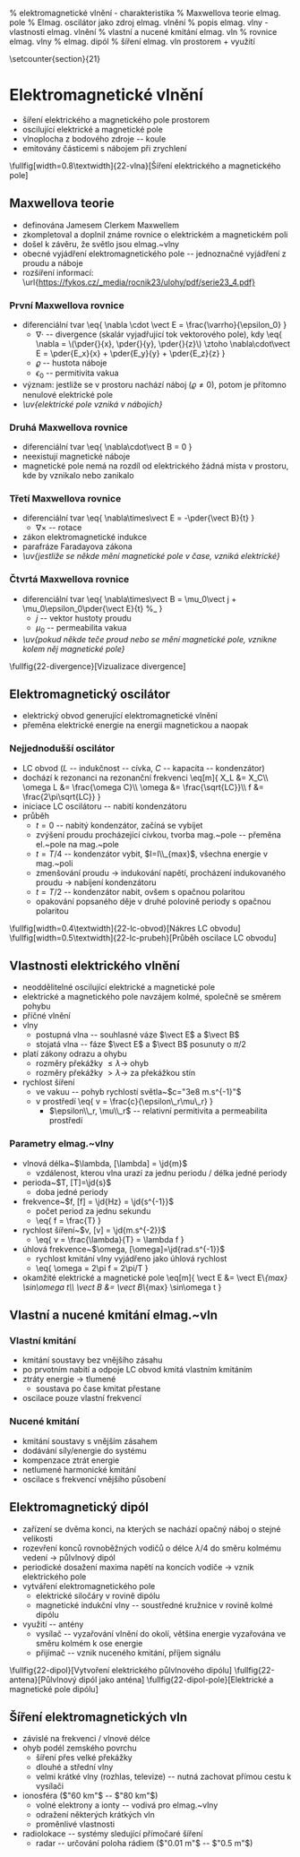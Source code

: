 % elektromagnetické vlnění - charakteristika
% Maxwellova teorie elmag. pole
% Elmag. oscilátor jako zdroj elmag. vlnění
% popis elmag. vlny - vlastnosti elmag. vlnění
% vlastní a nucené kmitání elmag. vln
% rovnice elmag. vlny
% elmag. dipól
% šíření elmag. vln prostorem + využití

\setcounter{section}{21}
# Elektromagnetické vlnění
- šíření elektrického a magnetického pole prostorem
- oscilující elektrické a magnetické pole
- vlnoplocha z bodového zdroje -- koule
- emitovány částicemi s nábojem při zrychlení

\fullfig[width=0.8\textwidth]{22-vlna}[Šíření elektrického a magnetického pole]

## Maxwellova teorie
- definována Jamesem Clerkem Maxwellem
- zkompletoval a doplnil známe rovnice o elektrickém a magnetickém poli
- došel k závěru, že světlo jsou elmag.~vlny
- obecné vyjádření elektromagnetického pole -- jednoznačné vyjádření z proudu a náboje
- rozšíření informací: \url{https://fykos.cz/_media/rocnik23/ulohy/pdf/serie23_4.pdf}

### První Maxwellova rovnice
- diferenciální tvar \eq{
		\nabla \cdot \vect E = \frac{\varrho}{\epsilon_0}
	}
	- $\nabla \cdot$ -- divergence (skalár vyjadřující tok vektorového pole), kdy
		\eq{
			\nabla = \\(\pder{}{x}, \pder{}{y}, \pder{}{z}\\) \ztoho \nabla\cdot\vect E = \pder{E_x}{x} + \pder{E_y}{y} + \pder{E_z}{z}
		}
	- $\varrho$ -- hustota náboje
	- $\epsilon_0$ -- permitivita vakua
- význam: jestliže se v prostoru nachází náboj ($\varrho \neq 0$), potom je přítomno nenulové elektrické pole
- *\uv{elektrické pole vzniká v nábojích}*

### Druhá Maxwellova rovnice
- diferenciální tvar \eq{
	\nabla\cdot\vect B = 0
	}
- neexistují magnetické náboje
- magnetické pole nemá na rozdíl od elektrického žádná místa v prostoru, kde by vznikalo nebo zanikalo

### Třetí Maxwellova rovnice
- diferenciální tvar \eq{
		\nabla\times\vect E = -\pder{\vect B}{t}
	}
	- $\nabla\times$ -- rotace
- zákon elektromagnetické indukce
- parafráze Faradayova zákona
- *\uv{jestliže se někde mění magnetické pole v čase, vzniká elektrické}*

### Čtvrtá Maxwellova rovnice
- diferenciální tvar \eq{
		\nabla\times\vect B = \mu_0\vect j + \mu_0\epsilon_0\pder{\vect E}{t} %_
	}
	- $j$ -- vektor hustoty proudu
	- $\mu_0$ -- permeabilita vakua
- *\uv{pokud někde teče proud nebo se mění magnetické pole, vznikne kolem něj magnetické pole}*

\fullfig{22-divergence}[Vizualizace divergence]

## Elektromagnetický oscilátor
- elektrický obvod generující elektromagnetické vlnění
- přeměna elektrické energie na energii magnetickou a naopak

### Nejjednodušší oscilátor
- LC obvod ($L$ -- indukčnost -- cívka, $C$ -- kapacita -- kondenzátor)
- dochází k rezonanci na rezonanční frekvenci \eq[m]{
		X\_L &= X\_C\\\\
		\omega L &= \frac{\omega C}\\\\
		\omega &= \frac{\sqrt{LC}}\\\\
		f &= \frac{2\pi\sqrt{LC}}
	}
- iniciace LC oscilátoru -- nabití kondenzátoru
- průběh
	- $t=0$ -- nabitý kondenzátor, začíná se vybíjet
	- zvýšení proudu procházející cívkou, tvorba mag.~pole -- přeměna el.~pole na mag.~pole
	- $t=T/4$ -- kondenzátor vybit, $I=I\\_{max}$, všechna energie v mag.~poli
	- zmenšování proudu $\rightarrow$ indukování napětí, procházení indukovaného proudu $\rightarrow$ nabíjení kondenzátoru
	- $t=T/2$ -- kondenzátor nabit, ovšem s opačnou polaritou
	- opakování popsaného děje v druhé polovině periody s opačnou polaritou
	
\fullfig[width=0.4\textwidth]{22-lc-obvod}[Nákres LC obvodu]
\fullfig[width=0.5\textwidth]{22-lc-prubeh}[Průběh oscilace LC obvodu]

## Vlastnosti elektrického vlnění
- neoddělitelné oscilující elektrické a magnetické pole
- elektrické a magnetického pole navzájem kolmé, společně se směrem pohybu
- příčné vlnění
- vlny
	- postupná vlna -- souhlasné váze $\vect E$ a $\vect B$
	- stojatá vlna -- fáze $\vect E$ a $\vect B$ posunuty o $\pi/2$
- platí zákony odrazu a ohybu
	- rozměry překážky $\leq \lambda \rightarrow$ ohyb
	- rozměry překážky $> \lambda \rightarrow$ za překážkou stín
- rychlost šíření
	- ve vakuu -- pohyb rychlostí světla~$c="3e8 m.s^{-1}"$
	- v prostředí
		\eq{
			v = \frac{c}{\epsilon\\_r\mu\\_r}
		}
		- $\epsilon\\_r, \mu\\_r$ -- relativní permitivita a permeabilita prostředí

### Parametry elmag.~vlny
- vlnová délka~$\lambda, [\lambda] = \jd{m}$
	- vzdálenost, kterou vlna urazí za jednu periodu / délka jedné periody
- perioda~$T, [T]=\jd{s}$
	- doba jedné periody
- frekvence~$f, [f] = \jd{Hz} = \jd{s^{-1}}$
	- počet period za jednu sekundu
	- \eq{
		f = \frac{T}
	}
- rychlost šíření~$v, [v] = \jd{m.s^{-2}}$
	- \eq{
		v = \frac{\lambda}{T} = \lambda f
	}
- úhlová frekvence~$\omega, [\omega]=\jd{rad.s^{-1}}$
	- rychlost kmitání vlny vyjádřeno jako úhlová rychlost
	- \eq{
		\omega = 2\pi f = 2\pi/T
	}
- okamžité elektrické a magnetické pole
	\eq[m]{
		\vect E &= \vect E\\_{max} \sin\omega t\\\\
		\vect B &= \vect B\\_{max} \sin\omega t
	}

## Vlastní a nucené kmitání elmag.~vln
### Vlastní kmitání
- kmitání soustavy bez vnějšího zásahu
- po prvotním nabití a odpoje LC obvod kmitá vlastním kmitáním
- ztráty energie $\rightarrow$ tlumené
	- soustava po čase kmitat přestane
- oscilace pouze vlastní frekvencí

### Nucené kmitání
- kmitání soustavy s vnějším zásahem
- dodávání síly/energie do systému
- kompenzace ztrát energie
- netlumené harmonické kmitání
- oscilace s frekvencí vnějšího působení

## Elektromagnetický dipól
- zařízení se dvěma konci, na kterých se nachází opačný náboj o stejné velikosti
- rozevření konců rovnoběžných vodičů o délce $\lambda/4$ do směru kolmému vedení $\rightarrow$ půlvlnový dipól
- periodické dosažení maxima napětí na koncích vodiče $\rightarrow$ vznik elektrického pole
- vytváření elektromagnetického pole
	- elektrické siločáry v rovině dipólu
	- magnetické indukční vlny -- soustředné kružnice v rovině kolmé dipólu
- využití -- antény
	- vysílač -- vyzařování vlnění do okolí, většina energie vyzařována ve směru kolmém k ose energie
	- přijímač -- vznik nuceného kmitání, příjem signálu

\fullfig{22-dipol}[Vytvoření elektrického půlvlnového dipólu]
\fullfig{22-antena}[Půlvlnový dipól jako anténa]
\fullfig{22-dipol-pole}[Elektrické a magnetické pole dipólu]

## Šíření elektromagnetických vln
- závislé na frekvenci / vlnové délce
- ohyb podél zemského povrchu
	- šíření přes velké překážky
	- dlouhé a střední vlny
	- velmi krátké vlny (rozhlas, televize) -- nutná zachovat přímou cestu k vysílači
- ionosféra ($"60 km"$ -- $"80 km"$)
	- volné elektrony a ionty -- vodivá pro elmag.~vlny
	- odražení některých krátkých vln
	- proměnlivé vlastnosti
- radiolokace -- systémy sledující přímočaré šíření 
	- radar -- určování poloha rádiem ($"0.01 m"$ -- $"0.5 m"$)
